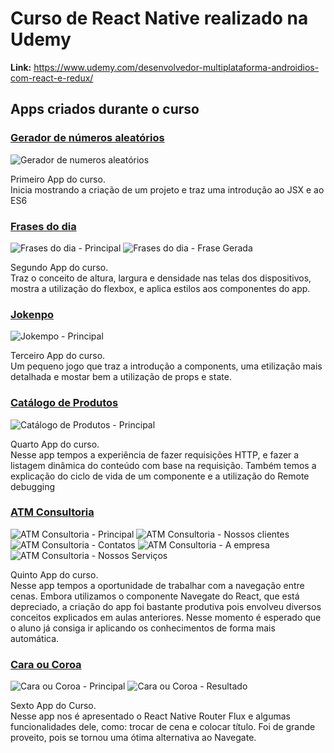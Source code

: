 # Curso de React Native realizado na Udemy
**Link:** <https://www.udemy.com/desenvolvedor-multiplataforma-androidios-com-react-e-redux/>

## Apps criados durante o curso

### [Gerador de números aleatórios](criando_meu_primeiro_app_com_react_native)

![Gerador de numeros aleatórios](./criando_meu_primeiro_app_com_react_native/screenshots/principal.png)

Primeiro App do curso.<br/>
Inicia mostrando a criação de um projeto e traz uma introdução ao JSX e ao ES6

### [Frases do dia](renderizando_elementos)

![Frases do dia - Principal](./renderizando_elementos/screenshots/principal.png)
![Frases do dia - Frase Gerada](./renderizando_elementos/screenshots/frase_gerada.png)

Segundo App do curso.<br/>
Traz o conceito de altura, largura e densidade nas telas dos dispositivos, mostra a utilização do flexbox, e aplica estilos aos componentes do app.

### [Jokenpo](joquempo)

![Jokempo - Principal](./joquempo/screenshots/principal.png)

Terceiro App do curso.<br/>
Um pequeno jogo que traz a introdução a components, uma etilização mais detalhada e mostar bem a utilização de props e state.

### [Catálogo de Produtos](catalogo_de_produtos)

![Catálogo de Produtos - Principal](./catalogo_de_produtos/screenshots/principal.png)

Quarto App do curso.<br/>
Nesse app tempos a experiência de fazer requisições HTTP, e fazer a listagem dinâmica do conteúdo com base na requisição. Também temos a explicação do ciclo de vida de um componente e a utilização do Remote debugging

### [ATM Consultoria](atm_consultoria)

![ATM Consultoria - Principal](./atm_consultoria/screenshots/principal.png)
![ATM Consultoria - Nossos clientes](./atm_consultoria/screenshots/clientes.png)
![ATM Consultoria - Contatos](./atm_consultoria/screenshots/contato.png)
![ATM Consultoria - A empresa](./atm_consultoria/screenshots/empresa.png)
![ATM Consultoria - Nossos Serviços](./atm_consultoria/screenshots/servicos.png)

Quinto App do curso.<br/>
Nesse app tempos a oportunidade de trabalhar com a navegação entre cenas. Embora utilizamos o componente Navegate do React, que está depreciado, a criação do app foi bastante produtiva pois envolveu diversos conceitos explicados em aulas anteriores. Nesse momento é esperado que o aluno já consiga ir aplicando os conhecimentos de forma mais automática.

### [Cara ou Coroa](cara_ou_coroa)

![Cara ou Coroa - Principal](./cara_ou_coroa/screenshots/principal.png)
![Cara ou Coroa - Resultado](./cara_ou_coroa/screenshots/resultado.png)

Sexto App do Curso.<br/>
Nesse app nos é apresentado o React Native Router Flux e algumas funcionalidades dele, como: trocar de cena e colocar título. Foi de grande proveito, pois se tornou uma ótima alternativa ao Navegate.
